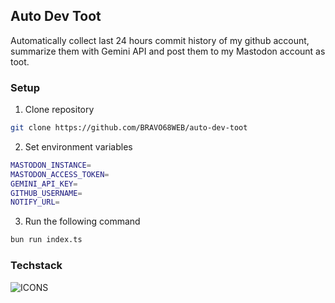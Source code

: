 ## Auto Dev Toot

Automatically collect last 24 hours commit history of my github account, summarize them with Gemini API and post them to my Mastodon account as toot.

### Setup

1. Clone repository
```bash
git clone https://github.com/BRAVO68WEB/auto-dev-toot
```
2. Set environment variables
```bash
MASTODON_INSTANCE=
MASTODON_ACCESS_TOKEN=
GEMINI_API_KEY=
GITHUB_USERNAME=
NOTIFY_URL=
```
3. Run the following command
```bash
bun run index.ts
```

### Techstack

![ICONS](https://skillicons.dev/icons?i=bun,ts,mastodon)
